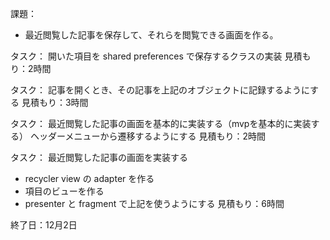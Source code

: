 課題：
- 最近閲覧した記事を保存して、それらを閲覧できる画面を作る。

タスク：
開いた項目を shared preferences で保存するクラスの実装
見積もり：2時間

タスク：
記事を開くとき、その記事を上記のオブジェクトに記録するようにする
見積もり：3時間

タスク：
最近閲覧した記事の画面を基本的に実装する（mvpを基本的に実装する）
ヘッダーメニューから遷移するようにする
見積もり：2時間

タスク：
最近閲覧した記事の画面を実装する
- recycler view の adapter を作る
- 項目のビューを作る
- presenter と fragment で上記を使うようにする
見積もり：6時間

終了日：12月2日
